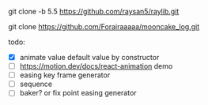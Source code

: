 git clone -b 5.5 https://github.com/raysan5/raylib.git

git clone https://github.com/Forairaaaaa/mooncake_log.git

todo:
- [x] animate value default value by constructor
- [ ] https://motion.dev/docs/react-animation demo
- [ ] easing key frame generator
- [ ] sequence
- [ ] baker? or fix point easing generator
